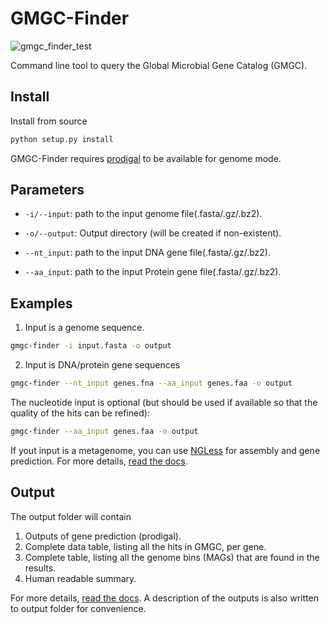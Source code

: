 # GMGC-Finder

![gmgc_finder_test](https://github.com/BigDataBiology/GMGC-Finder/workflows/gmgc_finder_test/badge.svg)


Command line tool to query the Global Microbial Gene Catalog (GMGC).

## Install

Install from source

```bash
python setup.py install
```

GMGC-Finder requires [prodigal](https://github.com/hyattpd/Prodigal) to be
available for genome mode.


## Parameters

* `-i/--input`: path to the input genome file(.fasta/.gz/.bz2).

* `-o/--output`: Output directory (will be created if non-existent).

* `--nt_input`: path to the input DNA gene file(.fasta/.gz/.bz2).

* `--aa_input`: path to the input Protein gene file(.fasta/.gz/.bz2).

## Examples

1. Input is a genome sequence.

```bash
gmgc-finder -i input.fasta -o output
```

2. Input is DNA/protein gene sequences

```bash
gmgc-finder --nt_input genes.fna --aa_input genes.faa -o output
```

The nucleotide input is optional (but should be used if available so that the
quality of the hits can be refined):

```bash
gmgc-finder --aa_input genes.faa -o output
```

If yout input is a metagenome, you can use
[NGLess](https://github.com/ngless-toolkit/ngless) for assembly and gene
prediction. For more details, [read the
docs](https://gmgc-finder.readthedocs.io/en/latest/usage/).

## Output

The output folder will contain

1. Outputs of gene prediction (prodigal).
2. Complete data table, listing all the hits in GMGC, per gene.
3. Complete table, listing all the genome bins (MAGs) that are found in the results.
4. Human readable summary.

For more details, [read the
docs](https://gmgc-finder.readthedocs.io/en/latest/output/). A description of
the outputs is also written to output folder for convenience.

